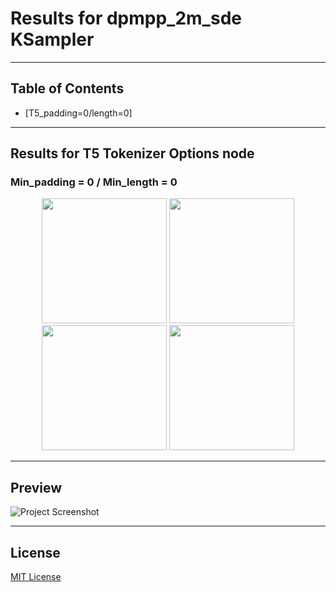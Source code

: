 <!--- use these arrows for adding comments or commenting out stuff --->
 # **Results for dpmpp_2m_sde KSampler**  

<!---## Introduction --->
---

## Table of Contents
- [T5_padding=0/length=0]

---

## Results for T5 Tokenizer Options node
### Min_padding = 0 / Min_length  = 0
<p align="center">
  <img src="https://github.com/Psylenceo/Chroma-Ai-v32-XY-Plots/blob/main/dpmpp_2m_sde_Results/0.0/T5_0.0__00001_.png" width="200">
  <img src="https://github.com/Psylenceo/Chroma-Ai-v32-XY-Plots/blob/main/dpmpp_2m_sde_Results/0.0/T5_0.0__00002_.png" width="200">
  <img src="https://github.com/Psylenceo/Chroma-Ai-v32-XY-Plots/blob/main/dpmpp_2m_sde_Results/0.0/T5_0.0__00003_.png" width="200">
  <img src="https://github.com/Psylenceo/Chroma-Ai-v32-XY-Plots/blob/main/dpmpp_2m_sde_Results/0.0/T5_0.0__00004_.png" width="200">
</p>

---
## Preview
![Project Screenshot](./assets/project-image.png)

---

## License
[MIT License](./LICENSE)
